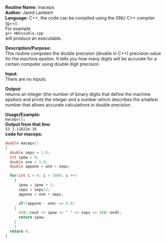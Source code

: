 **Routine Name:** maceps    
**Author:** Jared Lambert  
**Language:** C++, the code can be compiled using the GNU C++ compiler (g++).  
For example  
`g++ HW1couble.cpp`    
will produce an executable.   

**Description/Purpose:**   
This routine computes the double precision (double in C++) precision value for the machine epsilon. It tells you how many digits will be accurate for a certain computer using double digit precision.  

**Input:**   
There are no inputs.  

**Output:**   
returns an integer (the number of binary digits that define the machine epsilon) and prints the integer and a number which describes the smallest number that allows accurate calculations in double precision.  

**Usage/Example:**  
`maceps();`    
**Output from that line:**  
`53 1.11022e-16`    
**code for maceps:**  
```c++
double maceps()
{
  double seps = 1.0;
  int ipow = 0;
  double one = 1.0;
  double appone = one + seps;

  for(int i = 0; i < 1000; i ++)
    {
      ipow = ipow + 1;
      seps = seps/2;
      appone = one + seps;

      if((appone - one) == 0.0)
	{
	  std::cout << ipow << " " << seps << std::endl;
	  return ipow;
	}
    }
  return 0;
}
```

